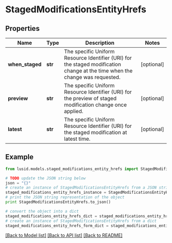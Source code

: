 # StagedModificationsEntityHrefs


## Properties
Name | Type | Description | Notes
------------ | ------------- | ------------- | -------------
**when_staged** | **str** | The specific Uniform Resource Identifier (URI) for the staged modification change at the time when the change was requested. | [optional] 
**preview** | **str** | The specific Uniform Resource Identifier (URI) for the preview of staged modification change once applied. | [optional] 
**latest** | **str** | The specific Uniform Resource Identifier (URI) for the staged modification at latest time. | [optional] 

## Example

```python
from lusid.models.staged_modifications_entity_hrefs import StagedModificationsEntityHrefs

# TODO update the JSON string below
json = "{}"
# create an instance of StagedModificationsEntityHrefs from a JSON string
staged_modifications_entity_hrefs_instance = StagedModificationsEntityHrefs.from_json(json)
# print the JSON string representation of the object
print StagedModificationsEntityHrefs.to_json()

# convert the object into a dict
staged_modifications_entity_hrefs_dict = staged_modifications_entity_hrefs_instance.to_dict()
# create an instance of StagedModificationsEntityHrefs from a dict
staged_modifications_entity_hrefs_form_dict = staged_modifications_entity_hrefs.from_dict(staged_modifications_entity_hrefs_dict)
```
[[Back to Model list]](../README.md#documentation-for-models) [[Back to API list]](../README.md#documentation-for-api-endpoints) [[Back to README]](../README.md)


